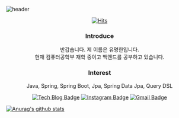 ![header](https://capsule-render.vercel.app/api?type=waving&color=auto&height=300&section=header&text=Welcome%20To%20My%20Profile&fontSize=50)
<!--
**yumyeonghan/yumyeonghan** is a ✨ _special_ ✨ repository because its `README.md` (this file) appears on your GitHub profile.

Here are some ideas to get you started:

- 🔭 I’m currently working on ...
- 🌱 I’m currently learning ...
- 👯 I’m looking to collaborate on ...
- 🤔 I’m looking for help with ...
- 💬 Ask me about ...
- 📫 How to reach me: ...
- 😄 Pronouns: ...
- ⚡ Fun fact: ...
-->
<div align=center>

[![Hits](https://hits.seeyoufarm.com/api/count/incr/badge.svg?url=https%3A%2F%2Fgithub.com%2Fyumyeonghan&count_bg=%2379C83D&title_bg=%23555555&icon=&icon_color=%23E7E7E7&title=hits&edge_flat=false)](https://hits.seeyoufarm.com)

</div>

<div align=center>

  ### Introduce
  반갑습니다. 제 이름은 유명한입니다.</br>
  현재 컴퓨터공학부 재학 중이고 백엔드를 공부하고 있습니다.

  ### Interest
  Java, Spring, Spring Boot, Jpa, Spring Data Jpa, Query DSL





  [![Tech Blog Badge](http://img.shields.io/badge/-Tech%20blog-black?style=flat-square&logo=github&link=https://zzsza.github.io/)](#) 
  [![Instagram Badge](https://img.shields.io/badge/-Instagram-dd2a7b?style=flat-square&logo=instagram&logoColor=white&link=https://www.instagram.com/audgkss/)](https://www.instagram.com/audgkss/) 
  [![Gmail Badge](https://img.shields.io/badge/-Gmail-d14836?style=flat-square&logo=Gmail&logoColor=white&link=mailto:office991013@gmail.com)](mailto:office991013@gmail.com)
  </div>

  [![Anurag's github stats](https://github-readme-stats.vercel.app/api?username=yumyeonghan)](https://github.com/anuraghazra/github-readme-stats)

</div>
